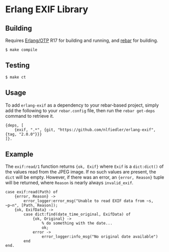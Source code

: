 # Erlang EXIF Library

## Building

Requires [Erlang/OTP](http://www.erlang.org) R17 for building and running, and [rebar](https://github.com/rebar/rebar) for building.

```
$ make compile
```

## Testing

```
$ make ct
```

## Usage

To add `erlang-exif` as a dependency to your rebar-based project, simply add the following to your `rebar.config` file, then run the `rebar get-deps` command to retrieve it.

```
{deps, [
    {exif, ".*", {git, "https://github.com/nlfiedler/erlang-exif", {tag, "2.0.0"}}}
]}.
```

## Example

The `exif:read/1` function returns `{ok, Exif}` where `Exif` is a `dict:dict()` of the values read from the JPEG image. If no such values are present, the `dict` will be empty. However, if there was an error, an `{error, Reason}` tuple will be returned, where `Reason` is nearly always `invalid_exif`.

```
case exif:read(Path) of
    {error, Reason} ->
        error_logger:error_msg("Unable to read EXIF data from ~s, ~p~n", [Path, Reason]);
    {ok, ExifData} ->
        case dict:find(date_time_original, ExifData) of
            {ok, Original} ->
                % do something with the date...
                ok;
            error ->
                error_logger:info_msg("No original date available")
        end
end.
```
